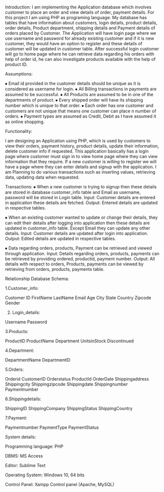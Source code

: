 Introduction: I am implementing the Application database which involves customer to place an order and view details of order, payment details. For this project I am using PHP as programing language. My database has tables that have information about customers, login details, product details, order details, Product department, shipping details and Payment details of orders placed by Customer. The Application will have login page where we use username and password for already existing customer and if it is new customer, they would have an option to register and these details of customer will be updated in customer table. After successful login customer will go to home page where he can retrieve data regarding his orders with help of order id, he can also investigate products available with the help of product ID.

Assumptions:

⦁	Email id provided in the customer details should be unique as it is considered as username for login.
⦁	All Billing transactions in payments are assumed to be successful.
⦁	All Products are assumed to be in one of the departments of product.
⦁	Every shipped order will have its shipping number which is unique to that order.
⦁	Each order has one customer and customers are not unique that means one customer can place n number of orders.
⦁	Payment types are assumed as Credit, Debit as I have assumed it as online shopping.

Functionality: 

I am designing an Application using PHP, which is used by customers to view their orders, payment history, product details, update their information, delete customer info if requested. This application basically has a login page where customer must sign in to view home page where they can view information that they require. If a new customer is willing to register we will have a page where they can enter details and signup with the application. I am Planning to do various transactions such as inserting values, retrieving data, updating data when requested.

Transactions:
⦁	When a new customer is trying to signup then these details are stored in database customer_info table and Email as username, password will be stored in Login table.
Input: Customer details are entered in application these details are fetched.
Output: Entered details are updated in respective tables.
 
⦁	When an existing customer wanted to update or change their details, they can edit their details after logging into application then these details are updated in customer_info table. Except Email they can update any other details. 
Input: Customer details are updated after login into application.
Output: Edited details are updated in respective tables.

⦁	Data regarding orders, products, Payment can be retrieved and viewed through application.
Input: Details regarding orders, products, payments can be retrieved by providing ordered, productid, payment number.
Output: All details with respect to orders, Products, payments can be viewed by retrieving from orders, products, payments table.



Relationship Database Schema:

1.Customer_info:

Customer ID	FirstName	LastName	Email	Age	City	State	Country	Zipcode	Gender

2. Login_details:

Username	Password

3.Products:

ProductID	ProductName	Department	UnitsinStock	Discontinued

4.Department:

DepartmentName	DepartmentID

5.Orders:

Orderid	CustomerID	Orderstatus	ProductId	OrderDate	Shippingaddress
Shippingcity	Shippingzipcode	Shippingdate	Shippingnumber	Paymentnumber


6.Shippingdetails:

ShippingID	ShippingCompany	ShippingStatus	ShippingCountry

7.Payment:

Paymentnumber	PaymentType	PaymentStatus 


System details:

Programming language: PHP

DBMS: MS Access

Editor: Sublime Text

Operating System: Windows 10, 64 bits

Control Panel: Xampp Control panel (Apache, MySQL)

